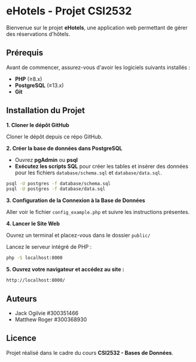 # eHotels - Projet CSI2532

Bienvenue sur le projet **eHotels**, une application web permettant de gérer des réservations d'hôtels.

## Prérequis

Avant de commencer, assurez-vous d'avoir les logiciels suivants installés :

- **PHP** (≥8.x)
- **PostgreSQL** (≥13.x)
- **Git**

## Installation du Projet

**1. Cloner le dépôt GitHub**

Cloner le dépôt depuis ce répo GitHub.

**2. Créer la base de données dans PostgreSQL**

- Ouvrez **pgAdmin** ou **psql**
- **Exécutez les scripts SQL** pour créer les tables et insérer des données pour les fichiers `database/schema.sql` et `database/data.sql`.

```sh
psql -U postgres -f database/schema.sql
psql -U postgres -f database/data.sql
```

**3. Configuration de la Connexion à la Base de Données**

Aller voir le fichier `config_example.php` et suivre les instructions présentes.

**4. Lancer le Site Web**

Ouvrez un terminal et placez-vous dans le dossier `public/`

Lancez le serveur intégré de PHP :
```sh
php -S localhost:8000
```

**5. Ouvrez votre navigateur et accédez au site :**

```
http://localhost:8000/
```



## Auteurs
- Jack Ogilvie #300351466
- Matthew Roger #300368930


## Licence
Projet réalisé dans le cadre du cours **CSI2532 - Bases de Données**.